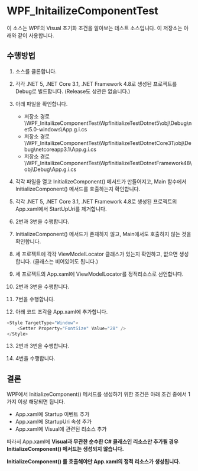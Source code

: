 # WPF_InitailizeComponentTest

이 소스는 WPF의 Visual 초기화 조건을 알아보는 테스트 소스입니다.
이 저장소는 아래와 같이 사용합니다.

## 수행방법

1. 소스를 클론합니다.

2. 각각 .NET 5, .NET Core 3.1, .NET Framework 4.8로 생성된 프로젝트를 Debug로 빌드합니다. (Release도 상관은 없습니다.)

3. 아래 파일을 확인합니다.
    - 저장소 경로\WPF_InitailizeComponentTest\WpfInitializeTestDotnet5\obj\Debug\net5.0-windows\App.g.i.cs
    - 저장소 경로\WPF_InitailizeComponentTest\WpfInitializeTestDotnetCore31\obj\Debug\netcoreapp3.1\App.g.i.cs
    - 저장소 경로\WPF_InitailizeComponentTest\WpfInitializeTestDotnetFramework48\obj\Debug\App.g.i.cs

4. 각각 파일을 열고 InitializeComponent() 메서드가 만들어지고, Main 함수에서 InitializeComponent() 메서드를 호출하는지 확인합니다.

5. 각각 .NET 5, .NET Core 3.1, .NET Framework 4.8로 생성된 프로젝트의 App.xaml에서 StartUpUri를 제거합니다.

6. 2번과 3번을 수행합니다.

7. InitializeComponent() 메서드가 존재하지 않고, Main에서도 호출하지 않는 것을 확인합니다.

8. 세 프로젝트에 각각 ViewModelLocator 클래스가 있는지 확인하고, 없으면 생성합니다. (클래스는 비어있어도 됩니다.)

9. 세 프로젝트의 App.xaml에 ViewModelLocator를 정적리소스로 선언합니다.

10. 2번과 3번을 수행합니다.

11. 7번을 수행합니다.

12. 아래 코드 조각을 App.xaml에 추가합니다.

```cs
<Style TargetType="Window">
    <Setter Property="FontSize" Value="28" />
</Style>
```

13. 2번과 3번을 수행합니다.

14. 4번을 수행합니다.

## 결론

WPF에서 InitializeComponent() 메서드를 생성하기 위한 조건은 아래 조건 중에서 1가지 이상 해당되면 됩니다.

- App.xaml에 Startup 이벤트 추가
- App.xaml에 StartupUri 속성 추가
- App.xaml에 Visual에 관련된 리소스 추가

따라서 App.xaml에 __Visual과 무관한 순수한 C# 클래스인 리소스만 추가될 경우 InitializeComponent() 메서드는 생성되지 않습니다.__

__InitializeComponent() 를 호출해야만 App.xaml의 정적 리소스가 생성됩니다.__

